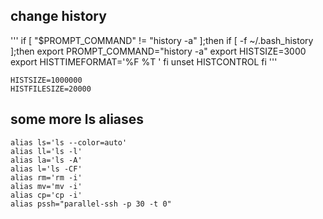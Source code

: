 ## change history

'''
if [ "$PROMPT_COMMAND" != "history -a" ];then
        if [  -f ~/.bash_history ];then
                export PROMPT_COMMAND="history -a"
                export HISTSIZE=3000
                export HISTTIMEFORMAT='%F %T '
        fi
        unset HISTCONTROL
fi
'''

    HISTSIZE=1000000
    HISTFILESIZE=20000

## some more ls aliases

    alias ls='ls --color=auto'
    alias ll='ls -l'
    alias la='ls -A'
    alias l='ls -CF'
    alias rm='rm -i'
    alias mv='mv -i'
    alias cp='cp -i'
    alias pssh="parallel-ssh -p 30 -t 0"

## 
